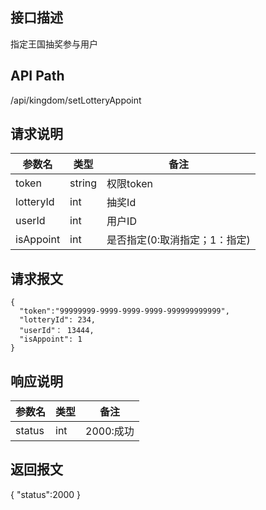 ## 接口描述
指定王国抽奖参与用户
## API Path
/api/kingdom/setLotteryAppoint
## 请求说明
|参数名   |类型    |备注             |
|---------|--------|-----------------|
|token    |string  |权限token        |
|lotteryId|int     |抽奖Id           |
|userId   |int     |用户ID           |
|isAppoint|int     |是否指定(0:取消指定；1：指定)   |

## 请求报文
    {
      "token":"99999999-9999-9999-9999-999999999999",
      "lotteryId": 234,
      "userId"： 13444,
      "isAppoint": 1
    }
## 响应说明
|参数名   |类型    |备注             |
|---------|--------|-----------------|
|status   |int     |2000:成功        |
## 返回报文
  {
    "status":2000 
  }